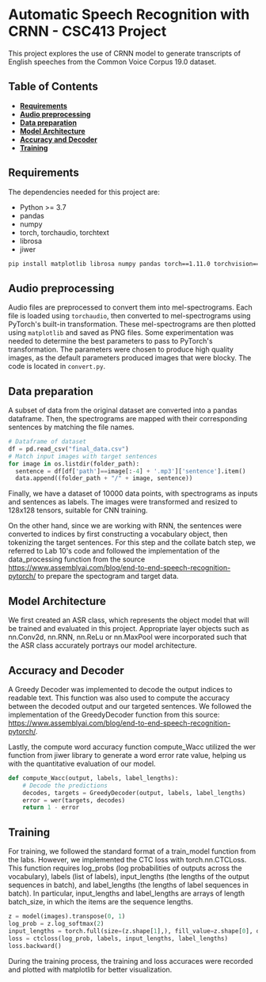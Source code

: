 # Automatic Speech Recognition with CRNN - CSC413 Project

This project explores the use of CRNN model to generate transcripts of English speeches from the Common Voice Corpus 19.0 dataset.

## Table of Contents
- [**Requirements**](#requirements)
- [**Audio preprocessing**](#audio-preprocessing)
- [**Data preparation**](#data-preparation)
- [**Model Architecture**](#model-architecture)
- [**Accuracy and Decoder**](#accuracy-and-decoder)
- [**Training**](#training)

## Requirements
The dependencies needed for this project are:
- Python >= 3.7
- pandas
- numpy
- torch, torchaudio, torchtext
- librosa
- jiwer
  
```bash
pip install matplotlib librosa numpy pandas torch==1.11.0 torchvision==0.12.0 torchtext==0.12.0 jiwer
```
## Audio preprocessing
Audio files are preprocessed to convert them into mel-spectrograms. Each file is loaded using `torchaudio`, then converted to mel-spectrograms using PyTorch's built-in transformation.
These mel-spectrograms are then plotted using `matplotlib` and saved as PNG files. Some experimentation was needed to determine the best parameters to pass to PyTorch's transformation.
The parameters were chosen to produce high quality images, as the default parameters produced images that were blocky. The code is located in `convert.py`.
## Data preparation
A subset of data from the original dataset are converted into a pandas dataframe. Then, the spectrograms are mapped with their corresponding sentences by matching the file names.
```python
# Dataframe of dataset
df = pd.read_csv("final_data.csv")
# Match input images with target sentences
for image in os.listdir(folder_path):
  sentence = df[df['path']==image[:-4] + '.mp3']['sentence'].item()
  data.append((folder_path + "/" + image, sentence))
```
Finally, we have a dataset of 10000 data points, with spectrograms as inputs and sentences as labels. The images were transformed and resized to 128x128 tensors, suitable for CNN training.

On the other hand, since we are working with RNN, the sentences were converted to indices by first constructing a vocabulary object, then tokenizing the target sentences. For this step and the collate batch step, we referred to Lab 10's code and followed the implementation of the data_processing function from the source https://www.assemblyai.com/blog/end-to-end-speech-recognition-pytorch/ to prepare the spectogram and target data.

## Model Architecture
We first created an ASR class, which represents the object model that will be trained and evaluated in this project. Appropriate layer objects such as nn.Conv2d, nn.RNN, nn.ReLu or nn.MaxPool were incorporated such that the ASR class accurately portrays our model architecture. 

## Accuracy and Decoder
A Greedy Decoder was implemented to decode the output indices to readable text. This function was also used to compute the accuracy between the decoded output and our targeted sentences. We followed the implementation of the GreedyDecoder function from this source: https://www.assemblyai.com/blog/end-to-end-speech-recognition-pytorch/.

Lastly, the compute word accuracy function compute_Wacc utilized the wer function from jiwer library to generate a word error rate value, helping us with the quantitative evaluation of our model.
```python
def compute_Wacc(output, labels, label_lengths):
    # Decode the predictions
    decodes, targets = GreedyDecoder(output, labels, label_lengths)
    error = wer(targets, decodes)
    return 1 - error
```

## Training
For training, we followed the standard format of a train_model function from the labs. However, we implemented the CTC loss with torch.nn.CTCLoss. This function requires log_probs (log probabilities of outputs across the vocabulary), labels (list of labels), input_lengths (the lengths of the output sequences in batch), and label_lengths (the lengths of label sequences in batch).
In particular, input_lengths and label_lengths are arrays of length batch_size, in which the items are the sequence lengths. 
```python
z = model(images).transpose(0, 1)
log_prob = z.log_softmax(2)
input_lengths = torch.full(size=(z.shape[1],), fill_value=z.shape[0], dtype=torch.int32).tolist()
loss = ctcloss(log_prob, labels, input_lengths, label_lengths)
loss.backward()
```

During the training process, the training and loss accuraces were recorded and plotted with matplotlib for better visualization.

